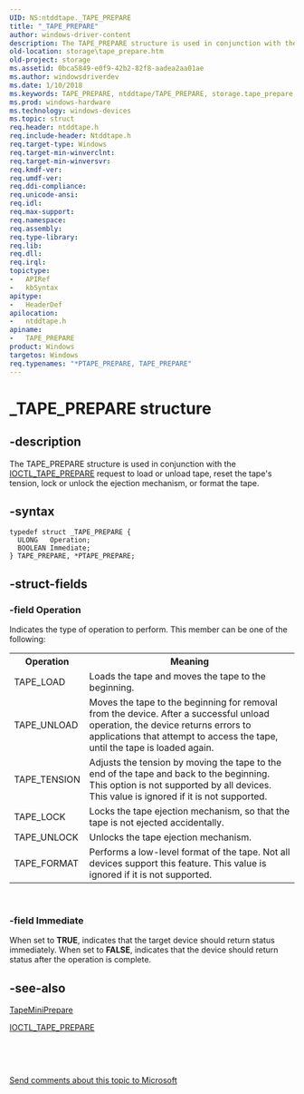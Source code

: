 ```yaml
---
UID: NS:ntddtape._TAPE_PREPARE
title: "_TAPE_PREPARE"
author: windows-driver-content
description: The TAPE_PREPARE structure is used in conjunction with the IOCTL_TAPE_PREPARE request to load or unload tape, reset the tape's tension, lock or unlock the ejection mechanism, or format the tape.
old-location: storage\tape_prepare.htm
old-project: storage
ms.assetid: 0bca5849-e0f9-42b2-82f8-aadea2aa01ae
ms.author: windowsdriverdev
ms.date: 1/10/2018
ms.keywords: TAPE_PREPARE, ntddtape/TAPE_PREPARE, storage.tape_prepare, PTAPE_PREPARE structure pointer [Storage Devices], ntddtape/PTAPE_PREPARE, *PTAPE_PREPARE, structs-tape_b563ea19-797c-4df0-a384-7e9c579ee2e9.xml, TAPE_PREPARE structure [Storage Devices], PTAPE_PREPARE, _TAPE_PREPARE
ms.prod: windows-hardware
ms.technology: windows-devices
ms.topic: struct
req.header: ntddtape.h
req.include-header: Ntddtape.h
req.target-type: Windows
req.target-min-winverclnt: 
req.target-min-winversvr: 
req.kmdf-ver: 
req.umdf-ver: 
req.ddi-compliance: 
req.unicode-ansi: 
req.idl: 
req.max-support: 
req.namespace: 
req.assembly: 
req.type-library: 
req.lib: 
req.dll: 
req.irql: 
topictype:
-	APIRef
-	kbSyntax
apitype:
-	HeaderDef
apilocation:
-	ntddtape.h
apiname:
-	TAPE_PREPARE
product: Windows
targetos: Windows
req.typenames: "*PTAPE_PREPARE, TAPE_PREPARE"
---
```


# _TAPE_PREPARE structure


## -description


The TAPE_PREPARE structure is used in conjunction with the <a href="..\ntddtape\ni-ntddtape-ioctl_tape_prepare.md">IOCTL_TAPE_PREPARE</a> request to load or unload tape, reset the tape's tension, lock or unlock the ejection mechanism, or format the tape.


## -syntax


````
typedef struct _TAPE_PREPARE {
  ULONG   Operation;
  BOOLEAN Immediate;
} TAPE_PREPARE, *PTAPE_PREPARE;
````


## -struct-fields




### -field Operation

Indicates the type of operation to perform. This member can be one of the following:
<table>
<tr>
<th>Operation</th>
<th>Meaning</th>
</tr>
<tr>
<td>
TAPE_LOAD

</td>
<td>
Loads the tape and moves the tape to the beginning. 

</td>
</tr>
<tr>
<td>
TAPE_UNLOAD

</td>
<td>
Moves the tape to the beginning for removal from the device. After a successful unload operation, the device returns errors to applications that attempt to access the tape, until the tape is loaded again. 

</td>
</tr>
<tr>
<td>
TAPE_TENSION

</td>
<td>
Adjusts the tension by moving the tape to the end of the tape and back to the beginning. This option is not supported by all devices. This value is ignored if it is not supported.

</td>
</tr>
<tr>
<td>
TAPE_LOCK

</td>
<td>
Locks the tape ejection mechanism, so that the tape is not ejected accidentally. 

</td>
</tr>
<tr>
<td>
TAPE_UNLOCK

</td>
<td>
Unlocks the tape ejection mechanism. 

</td>
</tr>
<tr>
<td>
TAPE_FORMAT

</td>
<td>
Performs a low-level format of the tape. Not all devices support this feature. This value is ignored if it is not supported.

</td>
</tr>
</table> 


### -field Immediate

When set to <b>TRUE</b>, indicates that the target device should return status immediately. When set to <b>FALSE</b>, indicates that the device should return status after the operation is complete.


## -see-also

<a href="https://msdn.microsoft.com/library/windows/hardware/ff567950">TapeMiniPrepare</a>

<a href="..\ntddtape\ni-ntddtape-ioctl_tape_prepare.md">IOCTL_TAPE_PREPARE</a>

 

 

<a href="mailto:wsddocfb@microsoft.com?subject=Documentation%20feedback [storage\storage]:%20TAPE_PREPARE structure%20 RELEASE:%20(1/10/2018)&amp;body=%0A%0APRIVACY STATEMENT%0A%0AWe use your feedback to improve the documentation. We don't use your email address for any other purpose, and we'll remove your email address from our system after the issue that you're reporting is fixed. While we're working to fix this issue, we might send you an email message to ask for more info. Later, we might also send you an email message to let you know that we've addressed your feedback.%0A%0AFor more info about Microsoft's privacy policy, see http://privacy.microsoft.com/en-us/default.aspx." title="Send comments about this topic to Microsoft">Send comments about this topic to Microsoft</a>

